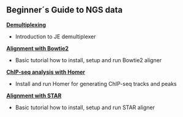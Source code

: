 ## Beginner´s Guide to NGS data

[**Demultiplexing**](https://htmlpreview.github.io/?https://github.com/tschauer/GuideLines/blob/master/DemultiplexingCommandLine.html)
* Introduction to JE demultiplexer

[**Alignment with Bowtie2**](https://htmlpreview.github.io/?https://github.com/tschauer/GuideLines/blob/master/Alignment.html)
* Basic tutorial how to install, setup and run Bowtie2 aligner

[**ChIP-seq analysis with Homer**](https://htmlpreview.github.io/?https://github.com/tschauer/GuideLines/blob/master/Homer.html)
* Install and run Homer for generating ChIP-seq tracks and peaks

[**Alignment with STAR**](https://htmlpreview.github.io/?https://github.com/tschauer/GuideLines/blob/master/Alignment2.html)
* Basic tutorial how to install, setup and run STAR aligner
